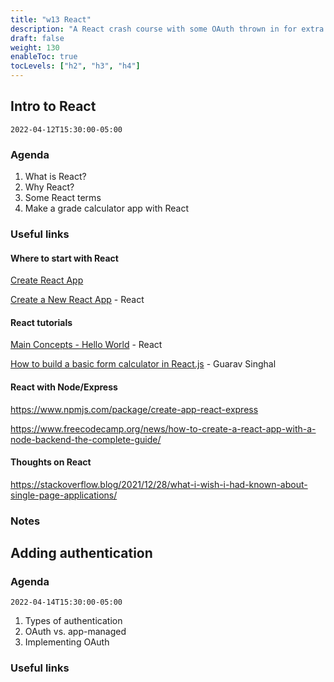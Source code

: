 ```yaml
---
title: "w13 React"
description: "A React crash course with some OAuth thrown in for extra fun."
draft: false
weight: 130
enableToc: true
tocLevels: ["h2", "h3", "h4"]
---
```


## Intro to React

`2022-04-12T15:30:00-05:00`

### Agenda

1. What is React?
2. Why React?
3. Some React terms
4. Make a grade calculator app with React



### Useful links

#### Where to start with React

[Create React App](https://create-react-app.dev/)

[Create a New React App](https://reactjs.org/docs/create-a-new-react-app.html) - React

#### React tutorials

[Main Concepts - Hello World](https://reactjs.org/docs/hello-world.html) - React

[How to build a basic form calculator in React.js](https://www.pluralsight.com/guides/how-to-build-a-basic-form-calculator-in-reactjs) - Guarav Singhal

#### React with Node/Express

https://www.npmjs.com/package/create-app-react-express

https://www.freecodecamp.org/news/how-to-create-a-react-app-with-a-node-backend-the-complete-guide/

#### Thoughts on React

https://stackoverflow.blog/2021/12/28/what-i-wish-i-had-known-about-single-page-applications/

### Notes

## Adding authentication

### Agenda

`2022-04-14T15:30:00-05:00`

1. Types of authentication
2. OAuth vs. app-managed
3. Implementing OAuth

### Useful links
